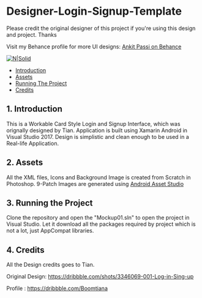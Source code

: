 # Designer-Login-Signup-Template

Please credit the original designer of this project if you're using this design and project. Thanks

Visit my Behance profile for more UI designs: [Ankit Passi on Behance](https://www.behance.net/passiankitd8a0)

[![N|Solid](https://mir-cdn.behance.net/v1/rendition/project_modules/max_1200/1162fc57263863.59ce9d68ea420.png)](https://github.com/ankitpassi141/Designer-Login-Signup-Template)

* [Introduction](#1---introduction)
* [Assets](#2---assets)
* [Running The Project](#3----running-the-project)
* [Credits](#2---credits)

## 1.   Introduction
This is a Workable Card Style Login and Signup Interface, which was orignally designed by Tian. Application is built using Xamarin Android in Visual Studio 2017.
Design is simplistic and clean enough to be used in a Real-life Application.

## 2.   Assets
All the XML files, Icons and Background Image is created from Scratch in Photoshop.
9-Patch Images are generated using [Android Asset Studio](https://romannurik.github.io/AndroidAssetStudio/index.html)

## 3.   Running the Project
Clone the repository and open the "Mockup01.sln" to open the project in Visual Studio. Let it download all the packages required by project which is not a lot, just AppCompat libraries.

## 4.   Credits
All the Design credits goes to Tian.

Original Design: https://dribbble.com/shots/3346069-001-Log-in-Sing-up

Profile : https://dribbble.com/Boomtiana

